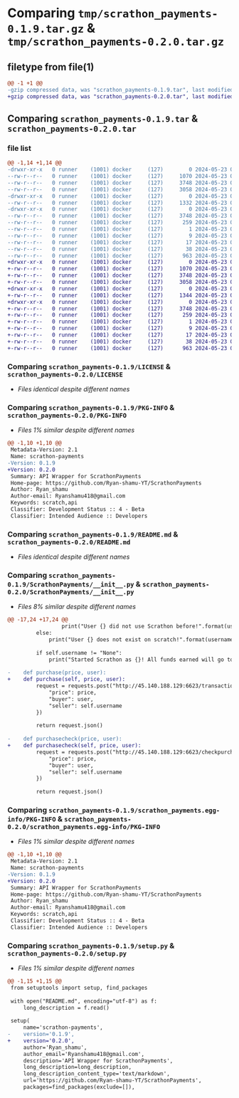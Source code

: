 # Comparing `tmp/scrathon_payments-0.1.9.tar.gz` & `tmp/scrathon_payments-0.2.0.tar.gz`

## filetype from file(1)

```diff
@@ -1 +1 @@
-gzip compressed data, was "scrathon_payments-0.1.9.tar", last modified: Thu May 23 09:16:25 2024, max compression
+gzip compressed data, was "scrathon_payments-0.2.0.tar", last modified: Thu May 23 09:22:27 2024, max compression
```

## Comparing `scrathon_payments-0.1.9.tar` & `scrathon_payments-0.2.0.tar`

### file list

```diff
@@ -1,14 +1,14 @@
-drwxr-xr-x   0 runner    (1001) docker     (127)        0 2024-05-23 09:16:25.090464 scrathon_payments-0.1.9/
--rw-r--r--   0 runner    (1001) docker     (127)     1070 2024-05-23 09:16:21.000000 scrathon_payments-0.1.9/LICENSE
--rw-r--r--   0 runner    (1001) docker     (127)     3748 2024-05-23 09:16:25.090464 scrathon_payments-0.1.9/PKG-INFO
--rw-r--r--   0 runner    (1001) docker     (127)     3058 2024-05-23 09:16:21.000000 scrathon_payments-0.1.9/README.md
-drwxr-xr-x   0 runner    (1001) docker     (127)        0 2024-05-23 09:16:25.090464 scrathon_payments-0.1.9/ScrathonPayments/
--rw-r--r--   0 runner    (1001) docker     (127)     1332 2024-05-23 09:16:21.000000 scrathon_payments-0.1.9/ScrathonPayments/__init__.py
-drwxr-xr-x   0 runner    (1001) docker     (127)        0 2024-05-23 09:16:25.090464 scrathon_payments-0.1.9/scrathon_payments.egg-info/
--rw-r--r--   0 runner    (1001) docker     (127)     3748 2024-05-23 09:16:25.000000 scrathon_payments-0.1.9/scrathon_payments.egg-info/PKG-INFO
--rw-r--r--   0 runner    (1001) docker     (127)      259 2024-05-23 09:16:25.000000 scrathon_payments-0.1.9/scrathon_payments.egg-info/SOURCES.txt
--rw-r--r--   0 runner    (1001) docker     (127)        1 2024-05-23 09:16:25.000000 scrathon_payments-0.1.9/scrathon_payments.egg-info/dependency_links.txt
--rw-r--r--   0 runner    (1001) docker     (127)        9 2024-05-23 09:16:25.000000 scrathon_payments-0.1.9/scrathon_payments.egg-info/requires.txt
--rw-r--r--   0 runner    (1001) docker     (127)       17 2024-05-23 09:16:25.000000 scrathon_payments-0.1.9/scrathon_payments.egg-info/top_level.txt
--rw-r--r--   0 runner    (1001) docker     (127)       38 2024-05-23 09:16:25.090464 scrathon_payments-0.1.9/setup.cfg
--rw-r--r--   0 runner    (1001) docker     (127)      963 2024-05-23 09:16:21.000000 scrathon_payments-0.1.9/setup.py
+drwxr-xr-x   0 runner    (1001) docker     (127)        0 2024-05-23 09:22:27.448410 scrathon_payments-0.2.0/
+-rw-r--r--   0 runner    (1001) docker     (127)     1070 2024-05-23 09:22:23.000000 scrathon_payments-0.2.0/LICENSE
+-rw-r--r--   0 runner    (1001) docker     (127)     3748 2024-05-23 09:22:27.448410 scrathon_payments-0.2.0/PKG-INFO
+-rw-r--r--   0 runner    (1001) docker     (127)     3058 2024-05-23 09:22:23.000000 scrathon_payments-0.2.0/README.md
+drwxr-xr-x   0 runner    (1001) docker     (127)        0 2024-05-23 09:22:27.444410 scrathon_payments-0.2.0/ScrathonPayments/
+-rw-r--r--   0 runner    (1001) docker     (127)     1344 2024-05-23 09:22:23.000000 scrathon_payments-0.2.0/ScrathonPayments/__init__.py
+drwxr-xr-x   0 runner    (1001) docker     (127)        0 2024-05-23 09:22:27.448410 scrathon_payments-0.2.0/scrathon_payments.egg-info/
+-rw-r--r--   0 runner    (1001) docker     (127)     3748 2024-05-23 09:22:27.000000 scrathon_payments-0.2.0/scrathon_payments.egg-info/PKG-INFO
+-rw-r--r--   0 runner    (1001) docker     (127)      259 2024-05-23 09:22:27.000000 scrathon_payments-0.2.0/scrathon_payments.egg-info/SOURCES.txt
+-rw-r--r--   0 runner    (1001) docker     (127)        1 2024-05-23 09:22:27.000000 scrathon_payments-0.2.0/scrathon_payments.egg-info/dependency_links.txt
+-rw-r--r--   0 runner    (1001) docker     (127)        9 2024-05-23 09:22:27.000000 scrathon_payments-0.2.0/scrathon_payments.egg-info/requires.txt
+-rw-r--r--   0 runner    (1001) docker     (127)       17 2024-05-23 09:22:27.000000 scrathon_payments-0.2.0/scrathon_payments.egg-info/top_level.txt
+-rw-r--r--   0 runner    (1001) docker     (127)       38 2024-05-23 09:22:27.448410 scrathon_payments-0.2.0/setup.cfg
+-rw-r--r--   0 runner    (1001) docker     (127)      963 2024-05-23 09:22:23.000000 scrathon_payments-0.2.0/setup.py
```

### Comparing `scrathon_payments-0.1.9/LICENSE` & `scrathon_payments-0.2.0/LICENSE`

 * *Files identical despite different names*

### Comparing `scrathon_payments-0.1.9/PKG-INFO` & `scrathon_payments-0.2.0/PKG-INFO`

 * *Files 1% similar despite different names*

```diff
@@ -1,10 +1,10 @@
 Metadata-Version: 2.1
 Name: scrathon-payments
-Version: 0.1.9
+Version: 0.2.0
 Summary: API Wrapper for ScrathonPayments
 Home-page: https://github.com/Ryan-shamu-YT/ScrathonPayments
 Author: Ryan_shamu
 Author-email: Ryanshamu418@gmail.com
 Keywords: scratch,api
 Classifier: Development Status :: 4 - Beta
 Classifier: Intended Audience :: Developers
```

### Comparing `scrathon_payments-0.1.9/README.md` & `scrathon_payments-0.2.0/README.md`

 * *Files identical despite different names*

### Comparing `scrathon_payments-0.1.9/ScrathonPayments/__init__.py` & `scrathon_payments-0.2.0/ScrathonPayments/__init__.py`

 * *Files 8% similar despite different names*

```diff
@@ -17,24 +17,24 @@
                 print("User {} did not use Scrathon before!".format(username))
         else:
             print("User {} does not exist on scratch!".format(username))
 
         if self.username != "None":
             print("Started Scrathon as {}! All funds earned will go to mentioned user".format(self.username))
 
-    def purchase(price, user):
+    def purchase(self, price, user):
         request = requests.post("http://45.140.188.129:6623/transaction", json={
             "price": price,
             "buyer": user,
             "seller": self.username
         })
 
         return request.json()
     
-    def purchasecheck(price, user):
+    def purchasecheck(self, price, user):
         request = requests.post("http://45.140.188.129:6623/checkpurchase", json={
             "price": price,
             "buyer": user,
             "seller": self.username
         })
 
         return request.json()
```

### Comparing `scrathon_payments-0.1.9/scrathon_payments.egg-info/PKG-INFO` & `scrathon_payments-0.2.0/scrathon_payments.egg-info/PKG-INFO`

 * *Files 1% similar despite different names*

```diff
@@ -1,10 +1,10 @@
 Metadata-Version: 2.1
 Name: scrathon-payments
-Version: 0.1.9
+Version: 0.2.0
 Summary: API Wrapper for ScrathonPayments
 Home-page: https://github.com/Ryan-shamu-YT/ScrathonPayments
 Author: Ryan_shamu
 Author-email: Ryanshamu418@gmail.com
 Keywords: scratch,api
 Classifier: Development Status :: 4 - Beta
 Classifier: Intended Audience :: Developers
```

### Comparing `scrathon_payments-0.1.9/setup.py` & `scrathon_payments-0.2.0/setup.py`

 * *Files 1% similar despite different names*

```diff
@@ -1,15 +1,15 @@
 from setuptools import setup, find_packages
 
 with open("README.md", encoding="utf-8") as f:
     long_description = f.read()
 
 setup(
     name='scrathon-payments',
-    version='0.1.9',
+    version='0.2.0',
     author='Ryan_shamu',
     author_email='Ryanshamu418@gmail.com',
     description='API Wrapper for ScrathonPayments',
     long_description=long_description,
     long_description_content_type='text/markdown',
     url='https://github.com/Ryan-shamu-YT/ScrathonPayments',
     packages=find_packages(exclude=[]),
```

